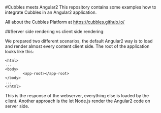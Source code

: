 #Cubbles meets Angular2
This repository contains some examples how to integrate Cubbles in an Angular2 application.

All about the Cubbles Platform at <https://cubbles.github.io/>

##Server side rendering vs client side rendering

We prepared two different scenarios, the default Angular2 way is to load and render almost every content client side. The root of the application looks like this:
```
<html>
...
<body>
        <app-root></app-root>
</body>
...
</html>
```

This is the response of the webserver, everything else is loaded by the client. 
Another approach is the let Node.js render the Angular2 code on server side.